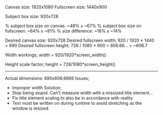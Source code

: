 Canvas size: 1920x1080
Fullscreen size: 1440x900

Subject box size: 920x728

% subject box size on canvas: ~48% x ~67%
% subject box size on fullscreen: ~64% x ~81%
% size difference: ~16% x ~14%

Desired canvas size: 920x728
Desired fullscreen width;
920 / 1920 * 1440 = 690
Desired fullscreen height;
728 / 1080 * 900 = 606.66... = ~606.7

Width workings;
width = 920/1920*screen_width()

Height scale factor;
height = 728/1080*screen_height()

-----------------------------------------------

Actual dimensions: 690x606.6666
Issues;
- Improper width
Solution;
- Stop being stupid. Can't measure width with a missized title element...
- Fix title element scaling to also be in accordance with reality
- Text must be written on during runtime to avoid stretching as the window is resized.